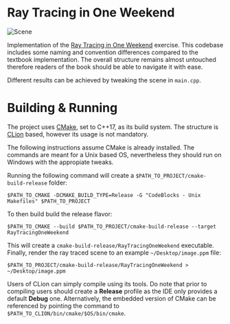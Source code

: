 # Ray Tracing in One Weekend

![Scene](https://user-images.githubusercontent.com/7926479/168508033-9fb740a9-8378-45ac-bf70-bc60b168addf.png)

Implementation of the [Ray Tracing in One Weekend](https://raytracing.github.io/books/RayTracingInOneWeekend.html) exercise. This codebase includes some naming and convention differences compared to the textbook implementation. The overall structure remains almost untouched therefore readers of the book should be able to navigate it with ease.

Different results can be achieved by tweaking the scene in `main.cpp`.

# Building & Running

The project uses [CMake](https://cmake.org/), set to C++17, as its build system. The structure is [CLion](https://www.jetbrains.com/clion/) based, however its usage is not mandatory.

The following instructions assume CMake is already installed. The commands are meant for a Unix based OS, nevertheless they should run on Windows with the appropiate tweaks.

Running the following command will create a `$PATH_TO_PROJECT/cmake-build-release` folder:

`$PATH_TO_CMAKE -DCMAKE_BUILD_TYPE=Release -G "CodeBlocks - Unix Makefiles" $PATH_TO_PROJECT`

To then build build the release flavor:

`$PATH_TO_CMAKE --build $PATH_TO_PROJECT/cmake-build-release --target RayTracingOneWeekend`

This will create a `cmake-build-release/RayTracingOneWeekend` executable. Finally, render the ray traced scene to an example `~/Desktop/image.ppm` file:

`$PATH_TO_PROJECT/cmake-build-release/RayTracingOneWeekend > ~/Desktop/image.ppm`

Users of CLion can simply compile using its tools. Do note that prior to compiling users should create a **Release** profile as the IDE only provides a default **Debug** one. Alternatively, the embedded version of CMake can be referenced by pointing the command to `$PATH_TO_CLION/bin/cmake/$OS/bin/cmake`.
